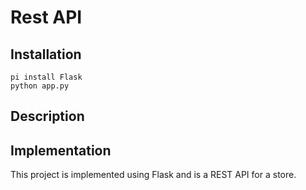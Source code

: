 # Rest API

## Installation

```
pi install Flask
python app.py
```

## Description



## Implementation

This project is implemented using Flask and is a REST API for a store.
